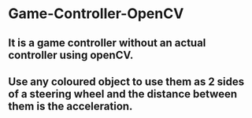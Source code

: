 # Game-Controller-OpenCV
## It is a game controller without an actual controller using openCV.
## Use any coloured object to use them as 2 sides of a steering wheel and the distance between them is the acceleration.
